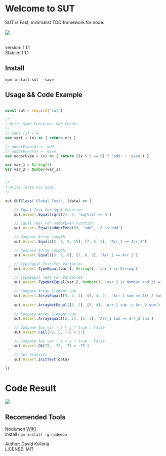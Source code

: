 # Welcome to SUT

SUT is Fast, minimalist TDD framework for node. <br /> <br />
<img src="https://travis-ci.org/DatoKviloria/sut.svg?branch=master" />

 <br />
version: 1.1.1 <br />
Stabile: 1.1.1

## Install
```
npm install sut --save
```

## Usage && Code Example

```javascript

const sut = require('sut')

/*
* Write Some Functions For Check
*/
// SQRT (2) = 4
var sqrt = (x) => { return x*x }

// oddorEven(4) = 'odd'
// oddorEven(5) = 'even'
var oddorEven = (x) => { return ((x % 2 == 0) ? 'odd' : 'even') }

var var_1 = String(1)
var var_2 = Number(var_1)


/*
* Write Tests For Code
*/

sut.SUTClass('Global Test', (data) => {

    // Equal Test For Sqrt Function
    sut.Assert.Equal(sqrt(2), 4, 'sqrt(2) == 4')

    // Equal Test For oddorEven Function
    sut.Assert.Equal(oddorEven(8), 'odd', '8 is odd')

    // Compare Array Length
    sut.Assert.Equal([5, 8, 9, 15], [7, 8, 9], 'Arr_1 == Arr_2')

    // Compare Array Length
    sut.Assert.Equal([5, 8, 9], [7, 8, 9], 'Arr_1 == Arr_2')

    // TypeEqual Test For Variavles
    sut.Assert.TypeEqual(var_1, String(), 'var_1 is String')

    // TypeEqual Test For Variavles   
    sut.Assert.TypeNotEqual(var_2, Number(), 'var_2 is Number and it will fail')

    // Compare Array Element Sum
    sut.Assert.ArrayEqual([5, 4, 1], [5, 4, 2], 'Arr_1 sum == Arr_2 sum')
    
    sut.Assert.ArrayNotEqual([5, 2], [5, 4], 'Arr_1 sum != Arr_2 sum')
    
    // Compare Array Element Sum
    sut.Assert.ArrayEqual([2, 1], [2, 1], 'Arr_1 sum == Arr_2 sum')

    // Compare two var | x < y ? true : false
    sut.Assert.Fail(-5, 5, '-5 < 5')

    // Compare two var | x > y ? true : false
    sut.Assert.Ok(75, -75, '75 > -75')

    // Get Statisti
    sut.Assert.InitTest(data)

})
```
# Code Result
<img src="https://s18.postimg.org/i293ddkll/sut.png" />


## Recomended Tools
  Nodemon [WIKI](https://www.npmjs.com/package/nodemon) <br />
  install ``` npm install -g nodemon  ```

Author: David Kviloria <br />
LICENSE: MIT
